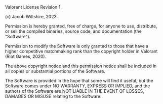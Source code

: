 Valorant License Revision 1

(c) Jacob Wiltshire, 2023

Permission is hereby granted, free of charge, for anyone to use, distribute, or sell the compiled binaries, source code, and documentation (the "Software").

Permission to modify the Software is only granted to those that have a higher competitive matchmaking rank than the copyright holder in Valorant (Riot Games, 2020).

The above copyright notice and this permission notice shall be included in all copies or substantial portions of the Software.

The Software is provided in the hope that some will find it useful, but the Software comes under NO WARRANTY, EXPRESS OR IMPLIED, and the authors of the Software are NOT LIABLE IN THE EVENT OF LOSSES, DAMAGES OR MISUSE relating to the Software.
